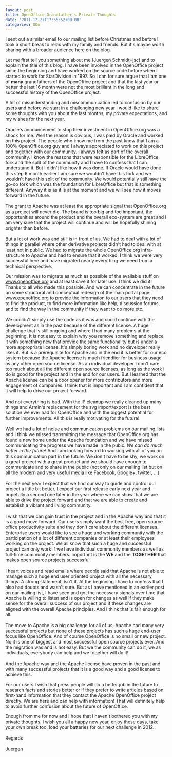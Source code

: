 ```yaml
---
layout: post
title: OpenOffice Grandfather's Private Thoughts
date: '2011-12-27T17:55:52+00:00'
categories: OOo
---
```

<style type="text/css">
	<!--
		@page { margin: 0.79in }
		P { margin-bottom: 0.08in }
		A:link { so-language: zxx }
	-->
	</style> 
  <p style="margin-bottom: 0in;">I sent out a similar email to our mailing list before
Christmas and before I took a short break to relax with my family and
friends. But it's maybe worth sharing with a broader audience
here on the blog.</p> 
  <p style="margin-bottom: 0in;">Let me first tell you something about
me (Juergen Schmidt=jsc) and to explain the title of this blog. I have been involved in the
OpenOffice project since the beginning and have worked on the source
code before when I started to work for StarDivision in 1997. So I can
for sure argue that I am one of <b>many</b> grandfathers of the
OpenOffice project and that the last year or better the last 16 month were
not the most brilliant in the long and successful history of the
OpenOffice project.  
</p> 
  <p style="margin-bottom: 0in;">A lot of misunderstanding and
miscommunication led to confusion by our users and before we start
in a challenging new year I would like to share some thoughts with
you about the last months, my private expectations, and my wishes for
the next year. <br /><br />Oracle's announcement to stop their investment
in OpenOffice.org was a shock for me. Well the reason is obvious, I
was paid by Oracle and worked on this project. The people who know me
from the past know that I am a 100% OpenOffice.org guy and I always
appreciated to work on this project and together with our community.
I always felt as part of the overall community. I know the reasons
that were responsible for the LibreOffice fork and the split of the
community and I have to confess that I can understand it. But I
didn't like how it was done. If Oracle would have done this step 6
month earlier I am sure we wouldn't have this fork and we wouldn't
have this split of the community. We would potentially still have the
go-oo fork which was the foundation for LibreOffice but that is
something different. Anyway it is as it is at the moment and we will see
how it moves forward in the future. <br /><br />The grant to Apache was
at least the appropriate signal that OpenOffice.org as a project will
never die. The brand is too big and too important, the opportunities
around the product and the overall eco-system are great and I am very
sure that the project will continue and will be hopefully shining
brighter than before. <br /><br />But a lot of work was and still is in
front of us. We had to deal with a lot of things in parallel where
other derivative projects didn't had to deal with at least not in public. We had to migrate the whole OpenOffice.org infra-structure to
Apache and had to ensure that it worked. I think we were very
successful here and have migrated nearly everything we need from a
technical perspective.</p> 
  <p style="margin-bottom: 0in;">Our mission was to migrate as much as
possible of the available stuff on <a href="http://www.openoffice.org/">www.openoffice.org</a>
and at least save it for later use. I think we did it! Thanks to all
who made this possible. And we can concentrate in the future on some
structural and conceptual redesign of the main portal page
<a href="http://www.openoffice.org/">www.openoffice.org</a> to
provide the information to our users that they need to find the
product, to find more information like help, discussion forums, and to
find the way in the community if they want to do more etc. <br /><br />We
couldn't simply use the code as it was and could continue with the
development as in the past because of the different license. A huge
challenge that is still ongoing and where I had many problems at
the beginning. It is not easy to explain why you remove something and
replace it with something new that provide the same functionality but
is under a more appropriate license. It's simply boring work and no
developer really likes it. But is a prerequisite for Apache and in the
end it is better for our eco system because the Apache license is
much friendlier for business usage as any other open source license.
As an individual developer I don't care too much about all the
different open source licenses, as long as the work I do is good for
the project and in the end for our users. But I learned that the
Apache license can be a door opener for more contributors and more
engagement of companies. I think that is important and I am confident
that it will help to drive our project forward. <br /><br />And not
everything is bad. With the IP cleanup we really cleaned up many
things and Armin's replacement for the svg import/export is the best
solution we ever had for OpenOffice and with the biggest potential
for further improvements. All this is really motivating for the
future! <br /><br />Well we had a lot of noise and communication problems
on our mailing lists and I think we missed transmitting the message
that OpenOffice.org has found a new home under the Apache foundation
and we have missed communicating the progress we have made in the
pubic. <i>We can do much better in the future!</i> And I am looking forward
to working with all of you on this communication part in the future. We
don't have to be shy, we work on a great project with a great product
and we should have enough to communicate and to share in the public
(not only on our mailing list but on all the modern and very useful
media like Facebook, Google+, twitter, ...) <br /><br />For the next
year I expect that we find our way to guide and control our project a
little bit better. I expect our first release early next year and
hopefully a second one later in the year where we can show that we are
able to drive the project forward and that we are able to create and
establish a vibrant and living community. <br /><br />I wish that we can
gain trust in the project and in the Apache way and that it is a good
move forward. Our users simply want the best free, open source office
productivity suite and they don't care about the different licenses.
Enterprise users would like to see a huge and working community with
the participation of a lot of different companies or at least their
employees working on the project. We all know that such a huge and
successful project can only work if we have individual community
members as well as full-time community members. Important is the <b>WE</b>
and the <b>TOGETHER</b> that makes open source projects successful.
<br /><br />I heart voices and read emails where people said that Apache
is not able to manage such a huge end user oriented project with all
the necessary things. A strong statement, isn't it. At the beginning I have to confess that I also had doubts and wasn't sure. But as I
have mentioned in an earlier post on our mailing list, I have seen and got
the necessary signals over time that Apache is willing to listen and
is open for changes as well if they make sense for the overall
success of our project and if these changes are aligned with the
overall Apache principles. And I think that is fair enough for all.
<br /><br />The move to Apache is a big challenge for all of us. Apache
had many very successful projects but none of these projects has
such a huge end-user focus like OpenOffice. And of course OpenOffice
is no small or new project. No it is one of biggest and most
successful open source projects ever. And the migration was and is
not easy. But we the community can do it, we as individuals,
everybody can help and we together will do it! <br /><br />And the Apache
way and the Apache license have proven in the past and with many
successful projects that it is a good way and a good license to
achieve this. 
</p> 
  <p style="margin-bottom: 0in;">For our users I wish that press people
will do a better job in the future to research facts and stories
better or if they prefer to write articles based on first-hand
information that they contact the Apache OpenOffice project
directly. We are here and can help with information! That will
definitely help to avoid further confusion about the future of
OpenOffice.</p> 
  <p style="margin-bottom: 0in;">Enough from me for now and I hope that I haven't bothered you with my private thoughts. I wish you all a
happy new year, enjoy these days, take your own break too, load your
batteries for our next challenge in 2012. <br /><br />Regards <br /><br />Juergen
</p>
